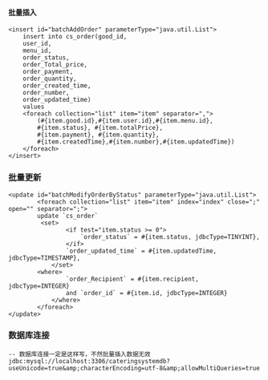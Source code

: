 #### 批量插入

	<insert id="batchAddOrder" parameterType="java.util.List">
		insert into cs_order(good_id,
		user_id,
		menu_id,
		order_status,
		order_Total_price,
		order_payment,
		order_quantity,
		order_created_time,
		order_number,
		order_updated_time)
		values
		<foreach collection="list" item="item" separator=",">
			(#{item.good.id},#{item.user.id},#{item.menu.id},
			#{item.status}, #{item.totalPrice},
			#{item.payment}, #{item.quantity},
			#{item.createdTime},#{item.number},#{item.updatedTime})
		</foreach>
	</insert>
					
### 批量更新	

	<update id="batchModifyOrderByStatus" parameterType="java.util.List">
        	<foreach collection="list" item="item" index="index" close=";" open="" separator=";">
            update `cs_order`
           	 <set>
                	<if test="item.status >= 0">
                  		`order_status` = #{item.status, jdbcType=TINYINT},
                	</if>
              		`order_updated_time` = #{item.updatedTime, jdbcType=TIMESTAMP},
            	</set>
           	<where>
               		`order_Recipient` = #{item.recipient, jdbcType=INTEGER}
                	and `order_id` = #{item.id, jdbcType=INTEGER}
            	</where>
        	</foreach>
    </update>


### 数据库连接
	
	-- 数据库连接一定是这样写，不然批量插入数据无效 
	jdbc:mysql://localhost:3306/cateringsystemdb?useUnicode=true&amp;characterEncoding=utf-8&amp;allowMultiQueries=true
